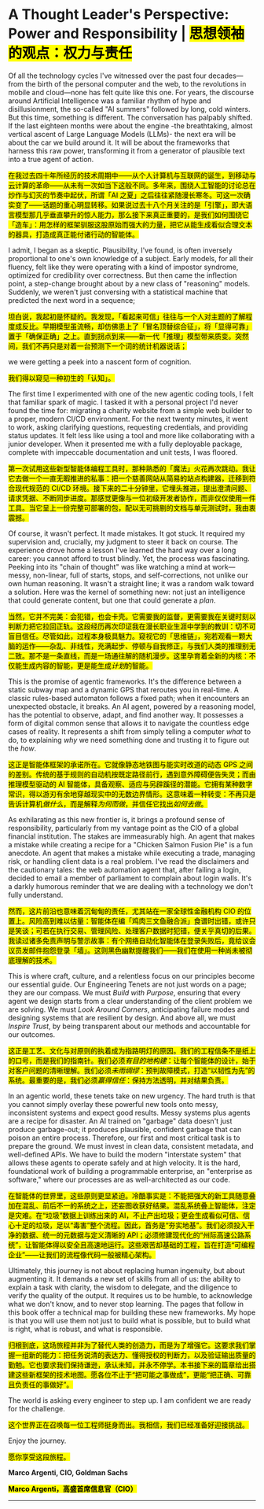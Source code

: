 # A Thought Leader's Perspective: Power and Responsibility | <mark>思想领袖的观点：权力与责任</mark>

Of all the technology cycles I've witnessed over the past four decades—from the birth of the personal computer and the web, to the revolutions in mobile and cloud—none has felt quite like this one. For years, the discourse around Artificial Intelligence was a familiar rhythm of hype and disillusionment, the so-called "AI summers" followed by long, cold winters. But this time, something is different. The conversation has palpably shifted. If the last eighteen months were about the engine -the breathtaking, almost vertical ascent of Large Language Models (LLMs)- the next era will be about the car we build around it. It will be about the frameworks that harness this raw power, transforming it from a generator of plausible text into a true agent of action.

<mark>在我过去四十年所经历的技术周期中——从个人计算机与互联网的诞生，到移动与云计算的革命——从未有一次如当下这般不同。多年来，围绕人工智能的讨论总在炒作与幻灭的节奏中起伏，所谓「AI 之夏」之后往往紧随漫长寒冬。可这一次确实变了——话题的重心明显转移。如果说过去十八个月关注的是「引擎」，即大语言模型那几乎垂直攀升的惊人能力，那么接下来真正重要的，是我们如何围绕它「造车」：用怎样的框架驯服这股原始而强大的力量，把它从能生成看似合理文本的器具，打造成真正能付诸行动的智能体。</mark>

I admit, I began as a skeptic. Plausibility, I've found, is often inversely proportional to one's own knowledge of a subject. Early models, for all their fluency, felt like they were operating with a kind of impostor syndrome, optimized for credibility over correctness. But then came the inflection point, a step-change brought about by a new class of "reasoning" models. Suddenly, we weren't just conversing with a statistical machine that predicted the next word in a sequence;

<mark>坦白说，我起初是怀疑的。我发现，「看起来可信」往往与一个人对主题的了解程度成反比。早期模型虽流畅，却仿佛患上了「冒名顶替综合征」，将「显得可靠」置于「确保正确」之上。直到拐点到来——新一代「推理」模型带来质变。突然间，我们不再只是对着一台预测下一个词的统计机器说话；</mark>

we were getting a peek into a nascent form of cognition.

<mark>我们得以窥见一种初生的「认知」。</mark>

The first time I experimented with one of the new agentic coding tools, I felt that familiar spark of magic. I tasked it with a personal project I'd never found the time for: migrating a charity website from a simple web builder to a proper, modern CI/CD environment. For the next twenty minutes, it went to work, asking clarifying questions, requesting credentials, and providing status updates. It felt less like using a tool and more like collaborating with a junior developer. When it presented me with a fully deployable package, complete with impeccable documentation and unit tests, I was floored.

<mark>第一次试用这些新型智能体编程工具时，那种熟悉的「魔法」火花再次跳动。我让它去做一个一直无暇推进的私事：把一个慈善网站从简易的站点构建器，迁移到符合现代规范的 CI/CD 环境。接下来的二十分钟里，它埋头推进，提出澄清问题、请求凭据、不断同步进度。那感觉更像与一位初级开发者协作，而非仅仅使用一件工具。当它呈上一份完整可部署的包，配以无可挑剔的文档与单元测试时，我由衷震撼。</mark>

Of course, it wasn't perfect. It made mistakes. It got stuck. It required my supervision and, crucially, my judgment to steer it back on course. The experience drove home a lesson I've learned the hard way over a long career: you cannot afford to trust blindly. Yet, the process was fascinating. Peeking into its "chain of thought" was like watching a mind at work—messy, non-linear, full of starts, stops, and self-corrections, not unlike our own human reasoning. It wasn't a straight line; it was a random walk toward a solution. Here was the kernel of something new: not just an intelligence that could generate content, but one that could generate a *plan*.

<mark>当然，它并不完美：会犯错，也会卡壳。它需要我的监督，更需要我在关键时刻以判断力把它拉回正轨。这段经历再次印证我在漫长职业生涯中学到的教训：切不可盲目信任。尽管如此，过程本身极具魅力。窥视它的「思维链」，宛若观看一颗大脑的运作——杂乱、非线性，充满起步、停顿与自我修正，与我们人类的推理别无二致。那不是一条直线，而是一场通往解的随机漫步。这里孕育着全新的内核：不仅能生成内容的智能，更是能生成<em>计划</em>的智能。</mark>

This is the promise of agentic frameworks. It's the difference between a static subway map and a dynamic GPS that reroutes you in real-time. A classic rules-based automaton follows a fixed path; when it encounters an unexpected obstacle, it breaks. An AI agent, powered by a reasoning model, has the potential to observe, adapt, and find another way. It possesses a form of digital common sense that allows it to navigate the countless edge cases of reality. It represents a shift from simply telling a computer *what* to do, to explaining *why* we need something done and trusting it to figure out the *how*.

<mark>这正是智能体框架的承诺所在。它就像静态地铁图与能实时改道的动态 GPS 之间的差别。传统的基于规则的自动机按既定路径前行，遇到意外障碍便告失灵；而由推理模型驱动的 AI 智能体，具备观察、适应与另辟蹊径的潜能。它拥有某种数字常识，得以游刃有余地穿越现实中的无数边界情形。这意味着一种转变：不再只是告诉计算机<em>做什么</em>，而是解释<em>为何而做</em>，并信任它找出<em>如何去做</em>。</mark>

As exhilarating as this new frontier is, it brings a profound sense of responsibility, particularly from my vantage point as the CIO of a global financial institution. The stakes are immeasurably high. An agent that makes a mistake while creating a recipe for a "Chicken Salmon Fusion Pie" is a fun anecdote. An agent that makes a mistake while executing a trade, managing risk, or handling client data is a real problem. I've read the disclaimers and the cautionary tales: the web automation agent that, after failing a login, decided to email a member of parliament to complain about login walls. It's a darkly humorous reminder that we are dealing with a technology we don't fully understand.

<mark>然而，这片前沿也意味着沉甸甸的责任，尤其站在一家全球性金融机构 CIO 的位置上。风险高到难以估量：智能体在编「鸡肉三文鱼融合派」食谱时出错，或许只是笑谈；可若在执行交易、管理风险、处理客户数据时犯错，便关乎真切的后果。我读过诸多免责声明与警示故事：有个网络自动化智能体在登录失败后，竟给议会议员发邮件抱怨登录「墙」。这则黑色幽默提醒我们——我们在使用一种尚未被彻底理解的技术。</mark>

This is where craft, culture, and a relentless focus on our principles become our essential guide. Our Engineering Tenets are not just words on a page; they are our compass. We must *Build with Purpose*, ensuring that every agent we design starts from a clear understanding of the client problem we are solving. We must *Look Around Corners*, anticipating failure modes and designing systems that are resilient by design. And above all, we must *Inspire Trust*, by being transparent about our methods and accountable for our outcomes.

<mark>这正是工艺、文化与对原则的执着成为指路明灯的原因。我们的工程信条不是纸上的口号，而是我们的指南针。我们必须<em>有目的地构建</em>：让每个智能体的设计，始于对客户问题的清晰理解。我们必须<em>未雨绸缪</em>：预判故障模式，打造“以韧性为先”的系统。最重要的是，我们必须<em>赢得信任</em>：保持方法透明，并对结果负责。</mark>

In an agentic world, these tenets take on new urgency. The hard truth is that you cannot simply overlay these powerful new tools onto messy, inconsistent systems and expect good results. Messy systems plus agents are a recipe for disaster. An AI trained on "garbage" data doesn't just produce garbage-out; it produces plausible, confident garbage that can poison an entire process. Therefore, our first and most critical task is to prepare the ground. We must invest in clean data, consistent metadata, and well-defined APIs. We have to build the modern "interstate system" that allows these agents to operate safely and at high velocity. It is the hard, foundational work of building a programmable enterprise, an "enterprise as software," where our processes are as well-architected as our code.

<mark>在智能体的世界里，这些原则更显紧迫。冷酷事实是：不能把强大的新工具随意叠加在混乱、前后不一的系统之上，还妄图收获好结果。混乱系统叠上智能体，注定是灾难。在“垃圾”数据上训练出来的 AI，不止产出垃圾；更会生成看似可信、信心十足的垃圾，足以“毒害”整个流程。因此，首务是“夯实地基”。我们必须投入干净的数据、统一的元数据与定义清晰的 API；必须修建现代化的“州际高速公路系统”，让智能体得以安全且高速地运行。这些艰苦却基础的工程，旨在打造“可编程企业”——让我们的流程像代码一般被精心架构。</mark>

Ultimately, this journey is not about replacing human ingenuity, but about augmenting it. It demands a new set of skills from all of us: the ability to explain a task with clarity, the wisdom to delegate, and the diligence to verify the quality of the output. It requires us to be humble, to acknowledge what we don't know, and to never stop learning. The pages that follow in this book offer a technical map for building these new frameworks. My hope is that you will use them not just to build what is possible, but to build what is right, what is robust, and what is responsible.

<mark>归根到底，这场旅程并非为了替代人类的创造力，而是为了增强它。这要求我们掌握一组新的能力：把任务说清的表达力、懂得授权的判断力，以及验证输出质量的勤勉。它也要求我们保持谦逊，承认未知，并永不停学。本书接下来的篇章给出搭建这些新框架的技术地图。愿各位不止于“把可能之事做成”，更能“把正确、可靠且负责任的事做好”。</mark>

The world is asking every engineer to step up. I am confident we are ready for the challenge.

<mark>这个世界正在召唤每一位工程师挺身而出。我相信，我们已经准备好迎接挑战。</mark>

Enjoy the journey.

<mark>愿你享受这段旅程。</mark>

**Marco Argenti, CIO, Goldman Sachs**

<mark><strong>Marco Argenti，高盛首席信息官（CIO）</strong></mark>

---
